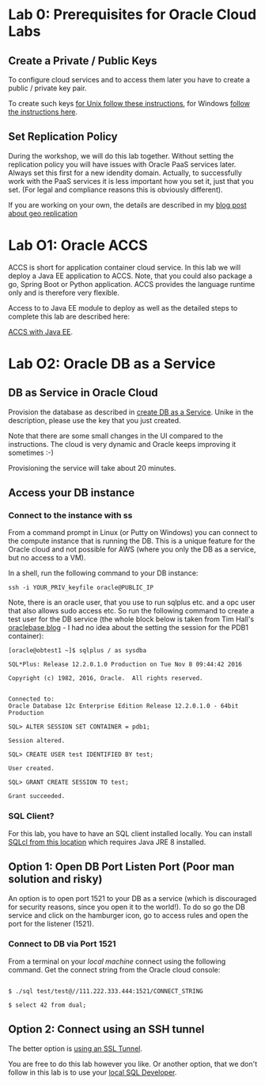 # Lab 0: Prerequisites for Oracle Cloud Labs

## Create a Private / Public Keys

To configure cloud services and to access them later you have to create a public / private key pair.

To create such keys [for Unix follow these instructions](https://docs.oracle.com/en/cloud/paas/database-dbaas-cloud/csdbi/generate-ssh-key-pair.html#GUID-2BD5B767-0659-4791-A170-279F469B2CC3), for Windows [follow the instructions here](https://docs.oracle.com/en/cloud/paas/database-dbaas-cloud/csdbi/create-ssh-tunnel.html#GUID-6929CE39-6CD7-46C9-8022-929A9844B1C5).

## Set Replication Policy

During the workshop, we will do this lab together. Without setting the replication policy you will have issues with Oracle PaaS services later. Always set this first for a new idendity domain. Actually, to successfully work with the PaaS services it is less important how you set it, just that you set. (For legal and compliance reasons this is obviously different).

If you are working on your own, the details are described in my [blog post about geo replication](http://www.munzandmore.com/2017/ora/oracle-storage-geo-replication)


# Lab O1: Oracle ACCS

ACCS is short for application container cloud service. In this lab we will deploy a Java EE application to ACCS. Note, that you could also package a go, Spring Boot or Python application. ACCS provides the language runtime only and is therefore very flexible.

Access to to Java EE module to deploy as well as the detailed steps to complete this lab are described here:

[ACCS with Java EE](https://github.com/oracle/weblogic-innovation-seminars/blob/caf-12.2.1/cloud.demos/jcs.basics/create.dbcs.ui.md).


# Lab O2: Oracle DB as a Service


## DB as Service in Oracle Cloud

Provision the database as described in [create DB as a Service](https://github.com/oracle/weblogic-innovation-seminars/blob/caf-12.2.1/cloud.demos/jcs.basics/create.dbcs.ui.md). Unike in the description, please use the key that you just created.

Note that there are some small changes in the UI compared to the instructions. The cloud is very dynamic and Oracle keeps improving it sometimes :-)

Provisioning the service will take about 20 minutes.

## Access your DB instance

### Connect to the instance with ss

From a command prompt in Linux (or Putty on Windows) you can connect to the compute instance that is running the DB. This is a unique feature for the Oracle cloud and not possible for AWS (where you only the DB as a service, but no access to a VM).

In a shell, run the following command to your DB instance:

```
ssh -i YOUR_PRIV_keyfile oracle@PUBLIC_IP
```

Note, there is an oracle user, that you use to run sqlplus etc. and a opc user that also allows sudo access etc.
So run the following command to create a test user for the DB service (the whole block below is taken from Tim Hall's [oraclebase blog](https://oracle-base.com/articles/vm/oracle-cloud-database-as-a-service-dbaas-create-service#network) - I had no idea about the setting the session for the PDB1 container):

```
[oracle@obtest1 ~]$ sqlplus / as sysdba

SQL*Plus: Release 12.2.0.1.0 Production on Tue Nov 8 09:44:42 2016

Copyright (c) 1982, 2016, Oracle.  All rights reserved.


Connected to:
Oracle Database 12c Enterprise Edition Release 12.2.0.1.0 - 64bit Production

SQL> ALTER SESSION SET CONTAINER = pdb1;

Session altered.

SQL> CREATE USER test IDENTIFIED BY test;

User created.

SQL> GRANT CREATE SESSION TO test;

Grant succeeded.
```

### SQL Client? 

For this lab, you have to have an SQL client installed locally. You can install [SQLcl from this location](http://www.oracle.com/technetwork/developer-tools/sql-developer/downloads/index.html) which requires Java JRE 8 installed.

## Option 1: Open DB Port Listen Port (Poor man solution and risky)

An option is to open port 1521 to your DB as a service (which is discouraged for security reasons, since you open it to the world!). To do so go the DB service and click on the hamburger icon, go to access rules and open the port for the listener (1521). 

### Connect to DB via Port 1521
From a terminal on your *local machine* connect using the following command. Get the connect string from the Oracle cloud console:

```

$ ./sql test/test@//111.222.333.444:1521/CONNECT_STRING

$ select 42 from dual;
```

## Option 2: Connect using an SSH tunnel

The better option is [using an SSL Tunnel](http://barrymcgillin.blogspot.de/2015/05/sqlcl-cloud-connections-via-secure.html).

You are free to do this lab however you like. Or another option, that we don't follow in this lab is to use your [local SQL Developer](https://getpocket.com/a/read/1795373431).
